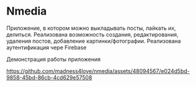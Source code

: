 # Nmedia

Приложение, в котором можно выкладывать посты, лайкать их, делиться.
Реализована возможность создания, редактирования, удаления постов, добавление картинки/фотографии.
Реализована аутентификация чере Firebase

Демонстрация работы приложения


https://github.com/madness4love/nmedia/assets/48094567/e024d5bd-9858-45bd-86cb-4cd629e57508

